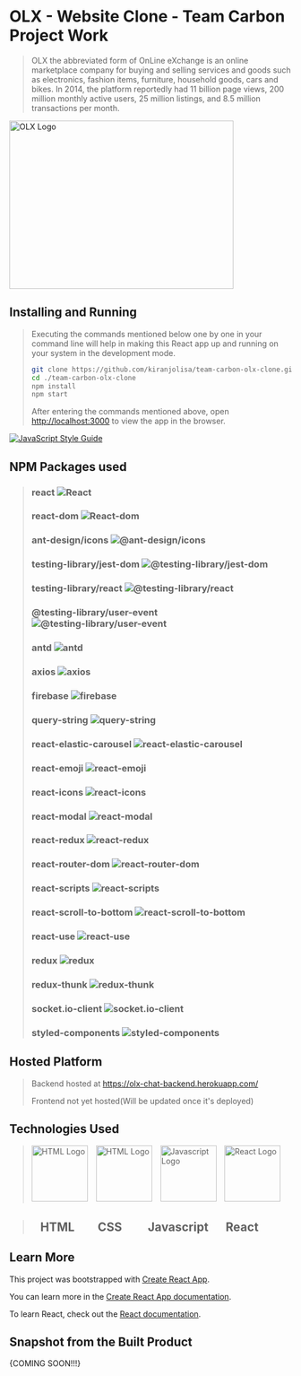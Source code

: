 # OLX - Website Clone - Team Carbon Project Work
> OLX the abbreviated form of OnLine eXchange is an online marketplace company for buying and selling services and goods such as electronics, fashion items, furniture, household goods, cars and bikes. In 2014, the platform reportedly had 11 billion page views, 200 million monthly active users, 25 million listings, and 8.5 million transactions per month.

<img src="https://upload.wikimedia.org/wikipedia/commons/9/91/Logotyp_OLX_.png" width="400" height="300"  alt = "OLX Logo"/>

## Installing and Running
> Executing the commands mentioned below one by one in your command line will help in making this React app up and running on your system in the development mode.
> 
> ```bash
> git clone https://github.com/kiranjolisa/team-carbon-olx-clone.git
> cd ./team-carbon-olx-clone
> npm install
> npm start
> ```
> After entering the commands mentioned above, open [http://localhost:3000](http://localhost:3000) to view the app in the browser.

[![JavaScript Style Guide](https://img.shields.io/badge/code_style-standard-brightgreen.svg)](https://standardjs.com)

## NPM Packages used 
> ### react ![React](https://img.shields.io/npm/v/react.svg)
> ### react-dom ![React-dom](https://img.shields.io/npm/v/react-dom.svg)
> ### ant-design/icons ![@ant-design/icons](https://img.shields.io/npm/v/@ant-design/icons.svg)
> ### testing-library/jest-dom ![@testing-library/jest-dom](https://img.shields.io/npm/v/@testing-library/jest-dom.svg)
> ### testing-library/react ![@testing-library/react](https://img.shields.io/npm/v/@testing-library/react.svg)
> ### @testing-library/user-event ![@testing-library/user-event](https://img.shields.io/npm/v/@testing-library/user-event.svg)
> ### antd ![antd](https://img.shields.io/npm/v/antd.svg)
> ### axios ![axios](https://img.shields.io/npm/v/axios.svg)
> ### firebase ![firebase](https://img.shields.io/npm/v/firebase.svg)
> ### query-string ![query-string](https://img.shields.io/npm/v/query-string.svg)
> ### react-elastic-carousel ![react-elastic-carousel](https://img.shields.io/npm/v/react-elastic-carousel.svg)
> ### react-emoji ![react-emoji](https://img.shields.io/npm/v/react-emoji.svg)
> ### react-icons ![react-icons](https://img.shields.io/npm/v/react-icons.svg)
> ### react-modal ![react-modal](https://img.shields.io/npm/v/react-modal.svg)
> ### react-redux ![react-redux](https://img.shields.io/npm/v/react-redux.svg)
> ### react-router-dom ![react-router-dom](https://img.shields.io/npm/v/react-router-dom.svg)
> ### react-scripts ![react-scripts](https://img.shields.io/npm/v/react-scripts.svg)
> ### react-scroll-to-bottom ![react-scroll-to-bottom](https://img.shields.io/npm/v/react-scroll-to-bottom.svg)
> ### react-use ![react-use](https://img.shields.io/npm/v/react-use.svg)
> ### redux ![redux](https://img.shields.io/npm/v/redux.svg)
> ### redux-thunk ![redux-thunk](https://img.shields.io/npm/v/redux-thunk.svg)
> ### socket.io-client ![socket.io-client](https://img.shields.io/npm/v/socket.io-client.svg)
> ### styled-components ![styled-components](https://img.shields.io/npm/v/styled-components.svg)

## Hosted Platform
> Backend hosted at https://olx-chat-backend.herokuapp.com/
> 
> Frontend not yet hosted(Will be updated once it's deployed)

## Technologies Used
> <img src = "https://i.stack.imgur.com/PgcSR.png" width = "100" height = "100" alt = "HTML Logo"/>
> &ensp; <img src = "https://upload.wikimedia.org/wikipedia/commons/thumb/d/d5/CSS3_logo_and_wordmark.svg/1200px-CSS3_logo_and_wordmark.svg.png" width = "100" height = "100" alt ="HTML Logo"/>
> &ensp; <img src = "https://cdn.iconscout.com/icon/free/png-256/javascript-2752148-2284965.png" width = "100" height = "100" alt = "Javascript Logo">
> &ensp; <img src = "https://seeklogo.net/wp-content/uploads/2020/09/react-logo-512x512.png" width = "100" height = "100"alt ="React Logo" />

> ## &ensp; HTML &emsp; &ensp;CSS &emsp; &ensp; Javascript &emsp; React

## Learn More

 This project was bootstrapped with [Create React App](https://github.com/facebook/create-react-app).

You can learn more in the [Create React App documentation](https://facebook.github.io/create-react-app/docs/getting-started).

To learn React, check out the [React documentation](https://reactjs.org/).

## Snapshot from the Built Product
{COMING SOON!!!}
